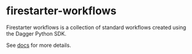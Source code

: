 # firestarter-workflows

Firestarter workflows is a collection of standard workflows created using the Dagger Python SDK.

See [docs](docs/index.md) for more details.

